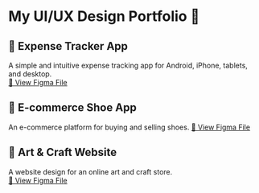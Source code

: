 # My UI/UX Design Portfolio 🎨  

## 🌟 Expense Tracker App  
A simple and intuitive expense tracking app for Android, iPhone, tablets, and desktop.  
[🔗 View Figma File](https://www.figma.com/design/wxRioi9w7ioO9iVXgFBvse/Expense-Tracker-App?node-id=0-1&t=dZvIDfiePw8D57Xa-1) 
## 👟 E-commerce Shoe App  
An e-commerce platform for buying and selling shoes. 
[🔗 View Figma File](https://www.figma.com/proto/VPGdSrFWFmIL9tew0WX3ue/Shoe-App-Design?page-id=7%3A228&node-id=7-386&viewport=261%2C203%2C0.25&t=mOEmLhERMP9isIqE-1&scaling=contain&content-scaling=fixed)  
## 🎨 Art & Craft Website  
A website design for an online art and craft store.  
[🔗 View Figma File](https://www.figma.com/proto/7AsUnZid1n5GRHLzP4bKk7/Handi-Craft-Store?page-id=0%3A1&node-id=67-65&viewport=131%2C211%2C0.25&t=5zIXuONJjEia7Yix-1&scaling=scale-down-width&content-scaling=fixed&starting-point-node-id=136%3A463)  
